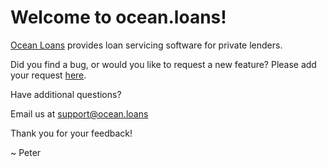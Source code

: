 # Welcome to ocean.loans!

[Ocean Loans](www.ocean.loans) provides loan servicing software for private lenders.

Did you find a bug, or would you like to request a new feature?
Please add your request [here](https://github.com/ocean-loans/ocean-loans/issues).

Have additional questions?

Email us at support@ocean.loans

Thank you for your feedback!

~ Peter
